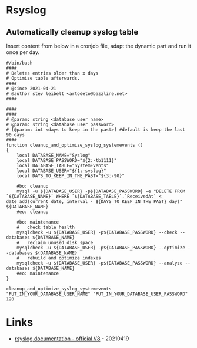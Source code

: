# Rsyslog

## Automatically cleanup syslog table

Insert content from below in a cronjob file, adapt the dynamic part and run it once per day.

```
#/bin/bash
####
# Deletes entries older than x days
# Optimize table afterwards.
####
# @since 2021-04-21
# @author stev leibelt <artodeto@bazzline.net>
####

####
####
# @param: string <database user name>
# @param: string <database user password>
# [@param: int <days to keep in the past>] #default is keep the last 90 days
####
function cleanup_and_optimize_syslog_systemevents ()
{
    local DATABASE_NAME="Syslog"
    local DATABASE_PASSWORD="${2:-tb1111}"
    local DATABASE_TABLE="SystemEvents"
    local DATABASE_USER="${1:-syslog}"
    local DAYS_TO_KEEP_IN_THE_PAST="${3:-90}"

    #bo: cleanup
    mysql -u ${DATABASE_USER} -p${DATABASE_PASSWORD} -e "DELETE FROM `${DATABASE_NAME}` WHERE `${DATABASE_TABLE}`.`ReceivedAt` < date_add(current_date, interval - ${DAYS_TO_KEEP_IN_THE_PAST} day)" ${DATABASE_NAME}
    #eo: cleanup

    #bo: maintenance
    #   check table health
    mysqlcheck -u ${DATABASE_USER} -p${DATABASE_PASSWORD} --check --databases ${DATABASE_NAME}
    #   reclaim unused disk space
    mysqlcheck -u ${DATABASE_USER} -p${DATABASE_PASSWORD} --optimize --databases ${DATABASE_NAME}
    #   rebuild and optimize indexes
    mysqlcheck -u ${DATABASE_USER} -p${DATABASE_PASSWORD} --analyze --databases ${DATABASE_NAME}
    #eo: maintenance
}

cleanup_and_optimize_syslog_systemevents "PUT_IN_YOUR_DATABASE_USER_NAME" "PUT_IN_YOUR_DATABASE_USER_PASSWORD" 120
```

# Links

* [rsyslog documentation - official V8](https://www.rsyslog.com/doc/v8-stable/) - 20210419
